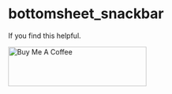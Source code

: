 # bottomsheet_snackbar

If you find this helpful.

<a href="https://www.buymeacoffee.com/nabindhakal" target="_blank"><img src="https://cdn.buymeacoffee.com/buttons/default-orange.png" alt="Buy Me A Coffee" height="80" width="280"></a>
